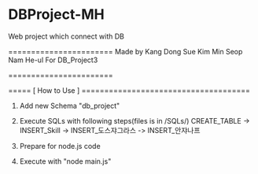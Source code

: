 # DBProject-MH
Web project which connect with DB

=======================
Made by Kang Dong Sue
        Kim Min Seop
        Nam He-ul
For DB_Project3

=======================

===== [ How to Use ] =====================================
1) Add new Schema "db_project"
2) Execute SQLs with following steps(files is in /SQLs/)
   CREATE_TABLE ->
   INSERT_Skill ->
   INSERT_도스쟈그라스 ->
   INSERT_안쟈나프
   
3) Prepare for node.js code
4) Execute with "node main.js"
